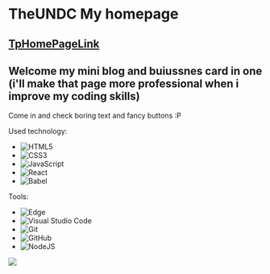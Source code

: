 # TheUNDC My homepage

## [TpHomePageLink](https://theundc.github.io/TpHomePage/)

## Welcome my mini blog and buiussnes card in one (i'll make that page more professional when i improve my coding skills)

Come in and check boring text and fancy buttons :P

Used technology:

-   ![HTML5](https://img.shields.io/badge/html5-%23E34F26.svg?style=for-the-badge&logo=html5&logoColor=white)
-   ![CSS3](https://img.shields.io/badge/css3-%231572B6.svg?style=for-the-badge&logo=css3&logoColor=white)
-   ![JavaScript](https://img.shields.io/badge/javascript-%23323330.svg?style=for-the-badge&logo=javascript&logoColor=%23F7DF1E)
-   ![React](https://img.shields.io/badge/react-%2320232a.svg?style=for-the-badge&logo=react&logoColor=%2361DAFB)
-   ![Babel](https://img.shields.io/badge/Babel-F9DC3e?style=for-the-badge&logo=babel&logoColor=black)

Tools:

-   ![Edge](https://img.shields.io/badge/Edge-0078D7?style=for-the-badge&logo=Microsoft-edge&logoColor=white)
-   ![Visual Studio Code](https://img.shields.io/badge/Visual%20Studio%20Code-0078d7.svg?style=for-the-badge&logo=visual-studio-code&logoColor=white)
-   ![Git](https://img.shields.io/badge/git-%23F05033.svg?style=for-the-badge&logo=git&logoColor=white)
-   ![GitHub](https://img.shields.io/badge/github-%23121011.svg?style=for-the-badge&logo=github&logoColor=white)
-   ![NodeJS](https://img.shields.io/badge/node.js-6DA55F?style=for-the-badge&logo=node.js&logoColor=white)

![](./public/images/Homepage12.gif)
